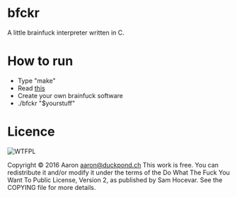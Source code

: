 # bfckr
A little brainfuck interpreter written in C.

# How to run
* Type "make"
* Read [this](https://en.wikipedia.org/wiki/Brainf**k)
* Create your own brainfuck software
* ./bfckr "$yourstuff"

# Licence

![WTFPL](http://www.wtfpl.net/wp-content/uploads/2012/12/logo-220x1601.png)

Copyright © 2016 Aaron aaron@duckpond.ch
This work is free. You can redistribute it and/or modify it under the
terms of the Do What The Fuck You Want To Public License, Version 2,
as published by Sam Hocevar. See the COPYING file for more details.
